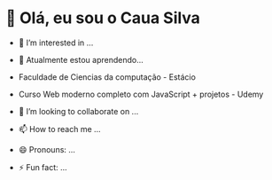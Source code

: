 # 👋 Olá, eu sou o Caua Silva

- 👀 I’m interested in ...
- 🌱 Atualmente estou aprendendo...
- Faculdade de Ciencias da computação - Estácio
- Curso Web moderno completo com JavaScript + projetos - Udemy

- 💞️ I’m looking to collaborate on ...
- 📫 How to reach me ...
- 😄 Pronouns: ...
- ⚡ Fun fact: ...

<!---
CauaSilvaDev/CauaSilvaDev is a ✨ special ✨ repository because its `README.md` (this file) appears on your GitHub profile.
You can click the Preview link to take a look at your changes.
--->

